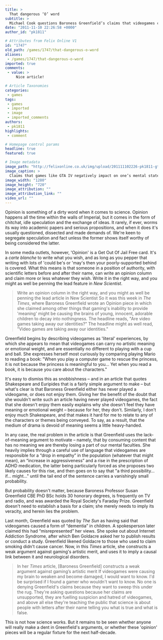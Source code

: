 ```yaml
---
title: >
  That dangerous ‘O’ word
subtitle: >
  Michael Cook questions Baroness Greenfield’s claims that videogames cause ADHD, schizophrenia and other mental disorders
date: "2011-11-10 22:26:58 +0000"
author_id: "pk1811"

# Attributes from Felix Online V1
id: "1747"
old_path: /games/1747/that-dangerous-o-word
aliases:
 - /games/1747/that-dangerous-o-word
imported: true
comments:
 - value: >
     Nice article!

# Article Taxonomies
categories:
 - games
tags:
 - games
 - imported
 - image
 - imported_comments
authors:
 - pk1811
highlights:
 - comment

# Homepage control params
headline: true
featured: true

# Image metadata
image_path: "http://felixonline.co.uk/img/upload/201111102226-pk1811-gta1.jpg"
image_caption: >
  Claims that games like GTA IV negatively impact on one’s mental state need to be supported
image_width: "1280"
image_height: "720"
image_attribution: ""
image_attribution_link: ""
video_url: ""
---
```


Opinion is something of a dirty word when it comes to science. Opinion happens all the time within the walls of Imperial, but it comes in the form of chitchat, idle speculation and the exchange of ideas. It rarely, if ever, worms its way into academic papers and serious propositions, and when it does it's usually questioned, dissected and made demands of. We're keen to segregate speculation and fact unless the former shows itself worthy of being considered the latter.

In some media outlets, however, 'Opinion' is a Get Out Of Jail Free card. It's a _carte blanche_ to write what you wish, and as long as you pepper that writing with lots of 'could be's or 'may's then your poorly-supported behind is covered. What this means is that someone in a position of authority, with scientific letters before and after their name, can write an opinion column and claim more or less whatever they wish. Write it in the right way, and you might as well be penning the lead feature in _New Scientist_.
> Write an opinion column in the right way, and you might as well be penning the lead article in New Scientist
So it was this week in _The Times_, where Baroness Greenfield wrote an Opinion piece in which she claimed among other things that gaming's inability to provide 'meaning' might be causing the brains of young, innocent, adorable children to decay into nothingness. The headline reads, "Are video games taking away our identities?” The headline might as well read, "Video games are taking away our identities."

Greenfield begins by describing videogames as 'literal' experiences, by which she appears to mean that videogames can carry no artistic meaning or emotional weight, and are essentially no different to playing with a cup and ball. She expresses herself most curiously by comparing playing Mario to reading a book: "When you play a computer game to rescue the princess, it is not because the princess is meaningful to you... Yet when you read a book, it is because you care about the characters."

It's easy to dismiss this as snobbishness – and in an article that quotes Shakespeare and Euripides that is a fairly simple argument to make – but what's clear is that Baroness Greenfield either has never played a videogame, or does not enjoy them. Giving her the benefit of the doubt that she wouldn't write such an article having never played videogames, the fact that she doesn't enjoy them easily explains why she doesn't feel they have meaning or emotional weight – because for her, they don't. Similarly, I don't enjoy much Shakespeare, and that makes it hard for me to relate to any of the characters or themes being conveyed. To say, as a result, that the medium of drama is devoid of meaning seems a little heavy-handed.

In any case, the real problem in the article is that Greenfield uses the lack-of-meaning argument to motivate – namely, that by consuming content that has no meaning we are thereby losing a part of our mental faculties. She heavily implies through a careful use of language that videogames are responsible for a “drop in empathy” in the population (whatever that might mean), an “increase in aggressiveness” and a rise in the prescription of ADHD medication, the latter being particularly forced as she proposes two likely causes for this rise, and then goes on to say that "a third possibility... if... might..." until the tail end of the sentence carries a vanishingly small probability.

But probability doesn't matter, because Baroness Professor Susan Greenfield CBE PhD BSc holds 30 honorary degrees, is frequently on TV and radio, and was awarded the Royal Society's Faraday Prize. Greenfield doesn't need to establish a basis for a claim; she merely needs to imply its veracity, and herein lies the problem.

Last month, Greenfield was quoted by _The Sun_ as having said that videogames caused a form of “dementia” in children. A spokesperson later claimed this had “misrepresented” her views. She spoke out about Internet Addiction Syndrome, after which Ben Goldacre asked her to publish results or conduct a study. Greenfield likened Goldacre to those who used to claim smoking didn't cause cancer. Now, in this _Times_ article, she constructs a weak argument against gaming's artistic merit, and uses it to imply a causal link between it and neurological disorders.
> In her _Times_ article, [Baroness Greenfield] constructs a weak argument against gaming’s artistic merit
If videogames were causing my brain to weaken and become damaged, I would want to know. I'd be surprised if I found a gamer who wouldn't want to know. No one is denying Greenfield's claims because they want to sweep this under the rug. They're asking questions because her claims are unsupported, they are fuelling suspicion and hatred of videogames, and above all else they're teaching the public that science is about people with letters after their name telling you what is true and what is false.

This is not how science works. But it remains to be seen whether anyone will really make a dent in Greenfield's arguments, or whether these 'opinion' pieces will be a regular fixture for the next half-decade.
